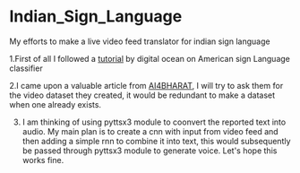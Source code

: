 # Indian_Sign_Language
My efforts to make a live video feed translator for indian sign language 


1.First of all I followed a [tutorial](https://www.digitalocean.com/community/tutorials/how-to-build-a-neural-network-to-translate-sign-language-into-english) by digital ocean on American sign Language classifier

2.I came upon a valuable article from [AI4BHARAT](https://ai4bharat.org/articles/sign-language), I will try to ask them for the video dataset they created, it would be redundant to make a dataset when one already exists.

3. I am thinking of using pyttsx3 module to coonvert the reported text into audio. My main plan is to create a cnn with input from video feed and then adding a simple rnn to combine it into text, this would subsequently be passed through pyttsx3 module to generate voice. Let's hope this works fine. 
